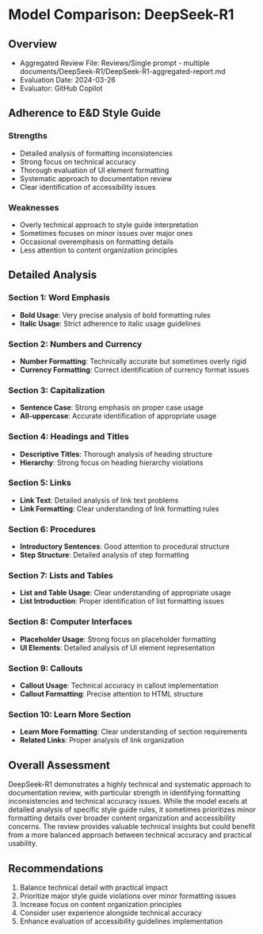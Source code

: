 # Model Comparison: DeepSeek-R1

## Overview
- Aggregated Review File: Reviews/Single prompt - multiple documents/DeepSeek-R1/DeepSeek-R1-aggregated-report.md
- Evaluation Date: 2024-03-26
- Evaluator: GitHub Copilot

## Adherence to E&D Style Guide

### Strengths
- Detailed analysis of formatting inconsistencies
- Strong focus on technical accuracy
- Thorough evaluation of UI element formatting
- Systematic approach to documentation review
- Clear identification of accessibility issues

### Weaknesses
- Overly technical approach to style guide interpretation
- Sometimes focuses on minor issues over major ones
- Occasional overemphasis on formatting details
- Less attention to content organization principles

## Detailed Analysis

### Section 1: Word Emphasis
- **Bold Usage**: Very precise analysis of bold formatting rules
- **Italic Usage**: Strict adherence to italic usage guidelines

### Section 2: Numbers and Currency
- **Number Formatting**: Technically accurate but sometimes overly rigid
- **Currency Formatting**: Correct identification of currency format issues

### Section 3: Capitalization
- **Sentence Case**: Strong emphasis on proper case usage
- **All-uppercase**: Accurate identification of appropriate usage

### Section 4: Headings and Titles
- **Descriptive Titles**: Thorough analysis of heading structure
- **Hierarchy**: Strong focus on heading hierarchy violations

### Section 5: Links
- **Link Text**: Detailed analysis of link text problems
- **Link Formatting**: Clear understanding of link formatting rules

### Section 6: Procedures
- **Introductory Sentences**: Good attention to procedural structure
- **Step Structure**: Detailed analysis of step formatting

### Section 7: Lists and Tables
- **List and Table Usage**: Clear understanding of appropriate usage
- **List Introduction**: Proper identification of list formatting issues

### Section 8: Computer Interfaces
- **Placeholder Usage**: Strong focus on placeholder formatting
- **UI Elements**: Detailed analysis of UI element representation

### Section 9: Callouts
- **Callout Usage**: Technical accuracy in callout implementation
- **Callout Formatting**: Precise attention to HTML structure

### Section 10: Learn More Section
- **Learn More Formatting**: Clear understanding of section requirements
- **Related Links**: Proper analysis of link organization

## Overall Assessment
DeepSeek-R1 demonstrates a highly technical and systematic approach to documentation review, with particular strength in identifying formatting inconsistencies and technical accuracy issues. While the model excels at detailed analysis of specific style guide rules, it sometimes prioritizes minor formatting details over broader content organization and accessibility concerns. The review provides valuable technical insights but could benefit from a more balanced approach between technical accuracy and practical usability.

## Recommendations
1. Balance technical detail with practical impact
2. Prioritize major style guide violations over minor formatting issues
3. Increase focus on content organization principles
4. Consider user experience alongside technical accuracy
5. Enhance evaluation of accessibility guidelines implementation